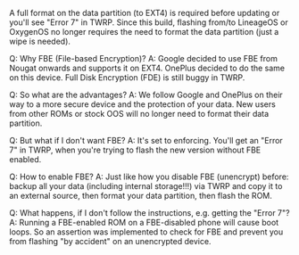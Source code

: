 A full format on the data partition (to EXT4) is required before updating or you'll see "Error 7" in TWRP.
Since this build, flashing from/to LineageOS or OxygenOS no longer requires the need to format the data partition (just a wipe is needed).

Q: Why FBE (File-based Encryption)?
A: Google decided to use FBE from Nougat onwards and supports it on EXT4. OnePlus decided to do the same on this device. Full Disk Encryption (FDE) is still buggy in TWRP.

Q: So what are the advantages?
A: We follow Google and OnePlus on their way to a more secure device and the protection of your data. New users from other ROMs or stock OOS will no longer need to format their data partition.

Q: But what if I don't want FBE?
A: It's set to enforcing. You'll get an "Error 7" in TWRP, when you're trying to flash the new version without FBE enabled.

Q: How to enable FBE?
A: Just like how you disable FBE (unencrypt) before: backup all your data (including internal storage!!!) via TWRP and copy it to an external source, then format your data partition, then flash the ROM.

Q: What happens, if I don't follow the instructions, e.g. getting the "Error 7"?
A: Running a FBE-enabled ROM on a FBE-disabled phone will cause boot loops. So an assertion was implemented to check for FBE and prevent you from flashing "by accident" on an unencrypted device.
